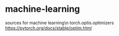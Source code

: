 # machine-learning


sources for machine learning\n
  torch.optis.optimizers https://pytorch.org/docs/stable/optim.html

